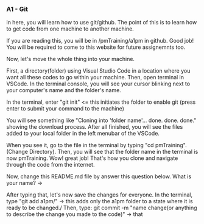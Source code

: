 ### A1 - Git
in here, you will learn how to use git/github.
The point of this is to learn how to get code from one machine to another machine.

If you are reading this, you will  be in /pmTraining/a1pm in github. Good job! You will be required to come to this website for future assignemnts too. 


Now, let's move the whole thing into your machine. 

First, a directory(folder) using Visual Studio Code in a location where you want all these codes to go within your machine. Then, open terminal in VSCode. In the terminal console, you will see your cursor blinking next to your computer's name and the folder's name. 

In the terminal, enter "git init" <= this initiates the folder to enable git (press enter to submit your command to the machine)

You will see something like "Cloning into 'folder name'... done. done. done." showing the download process. After all finished, you will see the files added to your local folder in the left menubar of the VSCode. 

When you see it, go to the file in the terminal by typing "cd pmTraining". (Change Directory). Then, you will see that the folder name in the terminal is now pmTraining. Wow! great job! That's how you clone and navigate through the code from the internet. 

Now, change this README.md file by answer this question below. What is your name?
-> 

After typing that, let's now save the changes for everyone. 
In the terminal, type "git add a1pm/" -> this adds only the a1pm folder to a state where it is ready to be changed./
Then, type: git commit -m "name change(or anything to describe the change you made to the code)"
-> that 
